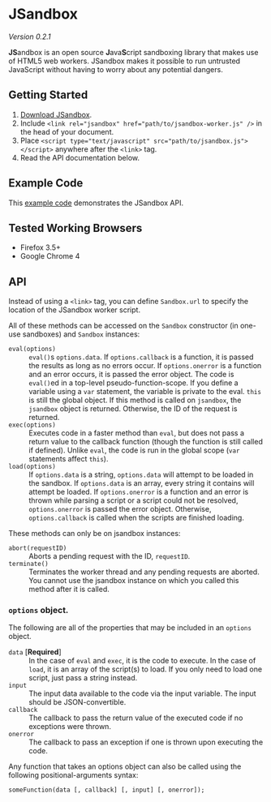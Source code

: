 JSandbox
========

*Version 0.2.1*

<strong>JS</strong>andbox is an open source <strong>J</strong>ava<strong>S</strong>cript
sandboxing library that makes use of HTML5 web workers. JSandbox makes it possible to run
untrusted JavaScript without having to worry about any potential dangers.

Getting Started
---------------

 1. [Download JSandbox][download].
 2. Include `<link rel="jsandbox" href="path/to/jsandbox-worker.js" />` in the head of
    your document.
 3. Place `<script type="text/javascript" src="path/to/jsandbox.js"></script>`
    anywhere after the `<link>` tag.
 4. Read the API documentation below.


[download]: http://github.com/eligrey/jsandbox/zipball/master

Example Code
------------

This [example code][example] demonstrates the JSandbox API.

  [example]: http://gist.github.com/175160

Tested Working Browsers
-----------------------

* Firefox 3.5+
* Google Chrome 4

API
---

Instead of using a `<link>` tag, you can define `Sandbox.url` to specify the location
of the JSandbox worker script.

All of these methods can be accessed on the `Sandbox` constructor (in one-use sandboxes)
and `Sandbox` instances:

<dl>
  <dt><code>eval(options)</code></dt>
  <dd>
    <code>eval()</code>s <code>options.data</code>. If <code>options.callback</code> is a
    function, it is passed the results as long as no errors occur. If
    <code>options.onerror</code> is a function and an error occurs, it is passed the error
    object. The code is <code>eval()</code>ed in a top-level pseudo-function-scope. If you
    define a variable using a <code>var</code> statement, the variable is private to the
    eval. <code>this</code> is still the global object. If this method is called on
    <code>jsandbox</code>, the <code>jsandbox</code> object is returned. Otherwise, the ID
    of the request is returned.
  </dd>

  <dt><code>exec(options)</code></dt>
  <dd>
    Executes code in a faster method than <code>eval</code>, but does not pass a
    return value to the callback function (though the function is still called if
    defined). Unlike <code>eval</code>, the code is run in the global scope
    (<code>var</code> statements affect <code>this</code>).
  </dd>

  <dt><code>load(options)</code></dt>
  <dd>
    If <code>options.data</code> is a string, <code>options.data</code> will attempt to be
    loaded in the sandbox. If <code>options.data</code> is an array, every string it
    contains will attempt be loaded. If <code>options.onerror</code> is a function and an
    error is thrown while parsing a script or a script could not be resolved,
    <code>options.onerror</code> is passed the error object. Otherwise,
    <code>options.callback</code> is called when the scripts are finished loading.
  </dd>
</dl>

These methods can only be on jsandbox instances:

<dl>
  <dt><code>abort(requestID)</code></dt>
  <dd>Aborts a pending request with the ID, <code>requestID</code>.</dd>

  <dt><code>terminate()</code></dt>
  <dd>
    Terminates the worker thread and any pending requests are aborted. You cannot use the
    jsandbox instance on which you called this method after it is called.
  </dd>
</dl>

### `options` object.

The following are all of the properties that may be included in an `options` object.

<dl>
  <dt><code>data</code> [<strong>Required</strong>]</dt>
  <dd>
    In the case of <code>eval</code> and <code>exec</code>, it is the code to execute. In
    the case of <code>load</code>, it is an array of the script(s) to load. If you only
    need to load one script, just pass a string instead.
  </dd>

  <dt><code>input</code></dt>
  <dd>
    The input data available to the code via the input variable. The input should be
    JSON-convertible.
  </dd>

  <dt><code>callback</code></dt>
  <dd>
    The callback to pass the return value of the executed code if no exceptions were
    thrown.
  </dd>

  <dt><code>onerror</code></dt>
  <dd>The callback to pass an exception if one is thrown upon executing the code.</dd>
</dl>

Any function that takes an options object can also be called using the following
positional-arguments syntax:

    someFunction(data [, callback] [, input] [, onerror]);
